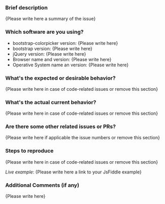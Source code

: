 <!--

THIS TEMPLATE IS MANDATORY!!

Thank you for your contribution to bootstrap-colorpicker! Please replace {Please write here *} with your description.
Please note that issues not following this template may be potentially discarded if they are not easily reproduceable
with live examples (in case of code issues) and/or the description is not clear enough.
-->

### Brief description

{Please write here a summary of the issue}

<!--
The following sections are only mandatory for bug reports.
For feature requests and other kind of tickets, you only need to fill the first section,
optionally with additional comments and examples.
-->

### Which software are you using?

- bootstrap-colorpicker version: {Please write here}
- bootstrap version: {Please write here}
- jQuery version: {Please write here}
- Browser name and version: {Please write here}
- Operative System name an version: {Please write here}

### What's the expected or desirable behavior?

{Please write here in case of code-related issues or remove this section}

### What's the actual current behavior?

{Please write here in case of code-related issues or remove this section}

### Are there some other related issues or PRs?

{Please write here if applicable the issue numbers or remove this section}

### Steps to reproduce

{Please write here in case of code-related issues or remove this section}

<!--
Live examples are MANDATORY for code-related issues
You have a JsFiddle template here: http://jsfiddle.net/0vopxm13/157/ which is using the latest master version of the library.
-->

_Live example_: {Please write here a link to your JsFiddle example}

### Additional Comments (if any)

{Please write here}
